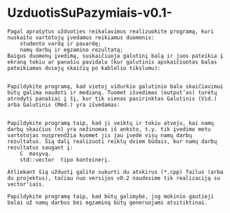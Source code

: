 # UzduotisSuPazymiais-v0.1-

    Pagal aprašytus užduoties reikalavimus realizuokite programą, kuri nuskaito vartotojų įvedamus reikiamus duomenis:
        studento vardą ir pavardę;
        namų darbų ir egzamino rezultatą;
    Baigus duomenų įvedimą, suskaičiuoja galutinį balą ir juos pateikia į ekraną tokiu ar panašiu pavidalu (kur galutinis apskaičiuotas balas pateikiamas dviejų skaičių po kablelio tikslumu):


    Papildykite programą, kad vietoj vidurkio galutinio balo skaičiavimui būtų galima naudoti ir medianą. Tuomet išvedimas (output’as) turėtų atrodyti panašiai į šį, kur tik vienas pasirinktas Galutinis (Vid.) arba Galutinis (Med.) yra išvedamas:


    Papildykite programą taip, kad ji veiktų ir tokiu atveju, kai namų darbų skaičius (n) yra nežinomas iš anksto, t.y. tik įvedimo metu vartotojas nusprendžia kuomet jis jau įvedė visų namų darbų rezultatus. Šią dalį realizuoti reiktų dviem būdais, kur namų darbų rezultatus saugant į:
        C  masyvą.
        std::vector  tipo konteinerį.

    Atliekant šią užduotį galite sukurti du atskirus (*.cpp) failus (arba du projektus), tačiau nuo versijos v0.2 naudosime tik realizaciją su vector'iais.

    Papildykite programą taip, kad būtų galimybė, jog mokinio gautieji balai už namų darbus bei egzaminą būtų generuojami atsitiktinai.
